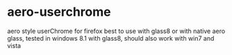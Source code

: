 # aero-userchrome
aero style userChrome for firefox
best to use with glass8 or with native aero glass,
tested in windows 8.1 with glass8, should also work with win7 and vista

